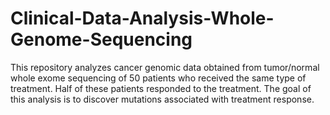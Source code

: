 # Clinical-Data-Analysis-Whole-Genome-Sequencing
This repository analyzes cancer genomic data obtained from tumor/normal whole exome sequencing of 50 patients who received the same type of treatment. Half of these patients responded to the treatment. The goal of this analysis is to discover mutations associated with treatment response.
